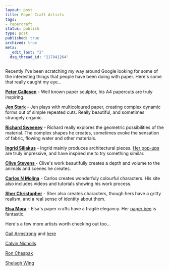 ```yaml
---
layout: post
title: Paper Craft Artists
tags:
- Papercraft
status: publish
type: post
published: true
archived: true
meta:
  _edit_last: "2"
  dsq_thread_id: "217841264"
---
```

Recently I've been scratching my way around Google looking for some of the interesting things that people have been doing with paper. Here's some that really caught my eye...

<a href="http://www.petercallesen.com/"><strong>Peter Callesen</strong></a> - Well known paper sculptor, his A4 papercuts are truly inspiring.

<a href="http://www.jenstark.com/"><strong>Jen Stark</strong></a> - Jen plays with multicoloured paper, creating complex dynamic forms out of simple repeated cuts. Really beautiful, and sometimes strangely organic.

<a href="http://www.richardsweeney.co.uk/"><strong>Richard Sweeney</strong></a> - Richard really explores the geometric possibilities of the material. The complex shapes he creates, sometimes evoke the sensation of fabric, flowing water and other materials.

<a href="http://www.papierarchitectuur.nl/"><strong>Ingrid Siliakus</strong></a> - Ingrid mainly produces architectural pieces. <a href="http://www.evermore.com/catalog/product_info.php?products_id=55">Her pop-ups</a> are truly impressive, and have inspired me to try something similar.

<a href="http://www.clivestevenssculpture.com/"><strong>Clive Stevens </strong></a>- Clive's work beautifully creates a depth and volume to the animals and scenes he creates.

<a href="http://www.carlosnmolina.com/"><strong>Carlos N Molina</strong></a> - Carlos creates wonderfuly colourful characters. His site also includes videos and tutorials showing his work process.

<strong><a href="http://www.sherchristopher.com/">Sher Christopher</a></strong> - Sher also creates characters, though hers have a gritty realism, and a real sense of identity about them.

<a href="http://www.elsita.typepad.com/"><strong>Elsa Mora</strong></a> - Elsa's paper crafts have a fragile elegancy. Her <a href="http://www.etsy.com/view_listing.php?listing_id=16528008">paper bee</a> is fantastic.

Here's a few more artists worth checking out too...

<a href="http://www.illustrationweb.com/illustrators/home.asp?artist_id=5">Gail Armstrong</a> and <a href="http://www.theaoi.com/artist/gailarmstrong/index.html">here</a>

<a href="http://www.calvinnicholls.com/">Calvin Nicholls</a>

<a href="http://www.ronchespak.com/">Ron Chespak</a>

<a href="http://">Shelagh Wing</a>
